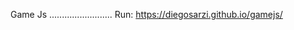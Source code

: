 Game Js
.........................
Run: 
<a href="https://diegosarzi.github.io/gamejs/">https://diegosarzi.github.io/gamejs/</a>